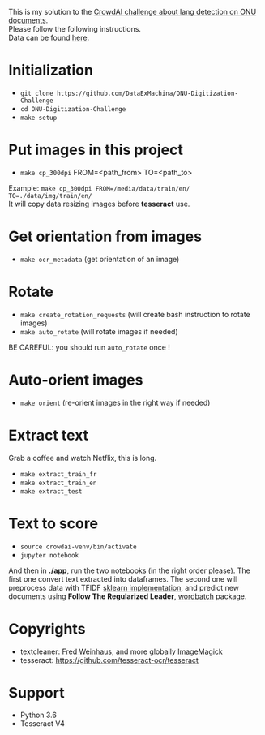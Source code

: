 This is my solution to the [CrowdAI challenge about lang detection on ONU documents](https://www.crowdai.org/challenges/league-of-nations-archives-digitization-challenge). <br>
Please follow the following instructions. <br>
Data can be found [here](https://owncloud.unog.ch/index.php/s/AHiEdCWr5Y86FsO).

# Initialization

- `git clone https://github.com/DataExMachina/ONU-Digitization-Challenge`
- `cd ONU-Digitization-Challenge`
- `make setup`

# Put images in this project 

- `make cp_300dpi` FROM=<path_from> TO=<path_to>

Example: `make cp_300dpi FROM=/media/data/train/en/ TO=./data/img/train/en/` <br>
It will copy data resizing images before **tesseract** use.

# Get orientation from images
- `make ocr_metadata` (get orientation of an image)

# Rotate
- `make create_rotation_requests` (will create bash instruction to rotate images)
- `make auto_rotate` (will rotate images if needed) 

BE CAREFUL: you should run `auto_rotate` once !

# Auto-orient images
- `make orient` (re-orient images in the right way if needed)

# Extract text
Grab a coffee and watch Netflix, this is long.
- `make extract_train_fr`
- `make extract_train_en`
- `make extract_test`

# Text to score 
- `source crowdai-venv/bin/activate`
- `jupyter notebook`

And then in **./app**, run the two notebooks (in the right order please). The first one convert text extracted into dataframes. The second one will preprocess data with TFIDF [sklearn implementation](http://scikit-learn.org/stable/modules/generated/sklearn.feature_extraction.text.TfidfVectorizer.html), and predict new documents using **Follow The Regularized Leader**, [wordbatch](https://github.com/anttttti/Wordbatch) package.

# Copyrights
- textcleaner: [Fred Weinhaus](http://www.fmwconcepts.com/imagemagick/textcleaner/index.php), and more globally [ImageMagick](https://www.imagemagick.org/script/index.php)
- tesseract: https://github.com/tesseract-ocr/tesseract

# Support 
- Python 3.6
- Tesseract V4
